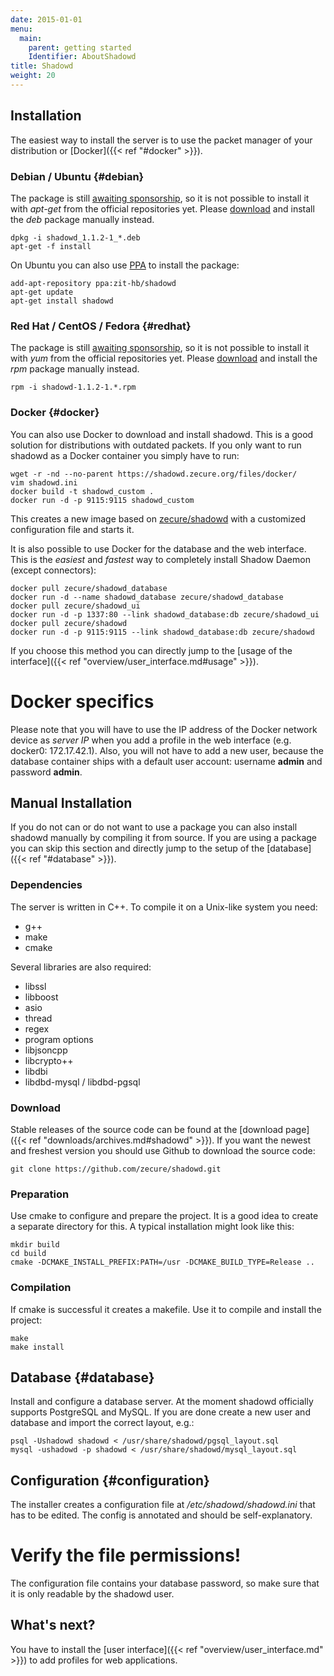 ```yaml
---
date: 2015-01-01
menu:
  main:
    parent: getting started
    Identifier: AboutShadowd
title: Shadowd
weight: 20
---
```


## Installation

The easiest way to install the server is to use the packet manager of your distribution or [Docker]({{< ref "#docker" >}}).

### Debian / Ubuntu {#debian}

The package is still [awaiting sponsorship](https://bugs.debian.org/cgi-bin/bugreport.cgi?bug=776012), so it is not possible to install it with *apt-get* from the official repositories yet.
Please [download](https://shadowd.zecure.org/files/debian/) and install the *deb* package manually instead.

    dpkg -i shadowd_1.1.2-1_*.deb
    apt-get -f install

On Ubuntu you can also use [PPA](https://help.ubuntu.com/community/PPA) to install the package:

    add-apt-repository ppa:zit-hb/shadowd
    apt-get update
    apt-get install shadowd

### Red Hat / CentOS / Fedora {#redhat}

The package is still [awaiting sponsorship](https://bugzilla.redhat.com/show_bug.cgi?id=1185662), so it is not possible to install it with *yum* from the official repositories yet.
Please [download](https://shadowd.zecure.org/files/redhat/) and install the *rpm* package manually instead.

    rpm -i shadowd-1.1.2-1.*.rpm

### Docker {#docker}

You can also use Docker to download and install shadowd.
This is a good solution for distributions with outdated packets.
If you only want to run shadowd as a Docker container you simply have to run:

    wget -r -nd --no-parent https://shadowd.zecure.org/files/docker/
    vim shadowd.ini
    docker build -t shadowd_custom .
    docker run -d -p 9115:9115 shadowd_custom

This creates a new image based on [zecure/shadowd](https://registry.hub.docker.com/u/zecure/shadowd/) with a customized configuration file and starts it.

It is also possible to use Docker for the database and the web interface.
This is the *easiest* and *fastest* way to completely install Shadow Daemon (except connectors):

    docker pull zecure/shadowd_database
    docker run -d --name shadowd_database zecure/shadowd_database
    docker pull zecure/shadowd_ui
    docker run -d -p 1337:80 --link shadowd_database:db zecure/shadowd_ui
    docker pull zecure/shadowd
    docker run -d -p 9115:9115 --link shadowd_database:db zecure/shadowd

If you choose this method you can directly jump to the [usage of the interface]({{< ref "overview/user_interface.md#usage" >}}).

<div class="note info">
<h1>Docker specifics</h1>
<p>Please note that you will have to use the IP address of the Docker network device as <i>server IP</i> when you add a profile in the web interface (e.g. docker0: 172.17.42.1).
Also, you will not have to add a new user, because the database container ships with a default user account: username <b>admin</b> and password <b>admin</b>.
</p>
</div>

## Manual Installation

If you do not can or do not want to use a package you can also install shadowd manually by compiling it from source.
If you are using a package you can skip this section and directly jump to the setup of the [database]({{< ref "#database" >}}).

### Dependencies

The server is written in C++. To compile it on a Unix-like system you need:

 * g++
 * make
 * cmake

Several libraries are also required:

 * libssl
 * libboost
  * asio
  * thread
  * regex
  * program options
 * libjsoncpp
 * libcrypto++
 * libdbi
 * libdbd-mysql / libdbd-pgsql

### Download

Stable releases of the source code can be found at the [download page]({{< ref "downloads/archives.md#shadowd" >}}).
If you want the newest and freshest version you should use Github to download the source code:

    git clone https://github.com/zecure/shadowd.git

### Preparation

Use cmake to configure and prepare the project.
It is a good idea to create a separate directory for this.
A typical installation might look like this:

    mkdir build
    cd build
    cmake -DCMAKE_INSTALL_PREFIX:PATH=/usr -DCMAKE_BUILD_TYPE=Release ..

### Compilation

If cmake is successful it creates a makefile.
Use it to compile and install the project:

    make
    make install

## Database {#database}

Install and configure a database server.
At the moment shadowd officially supports PostgreSQL and MySQL.
If you are done create a new user and database and import the correct layout, e.g.:

    psql -Ushadowd shadowd < /usr/share/shadowd/pgsql_layout.sql
    mysql -ushadowd -p shadowd < /usr/share/shadowd/mysql_layout.sql

## Configuration {#configuration}

The installer creates a configuration file at */etc/shadowd/shadowd.ini* that has to be edited.
The config is annotated and should be self-explanatory.

<div class="note warning">
<h1>Verify the file permissions!</h1>
<p>The configuration file contains your database password, so make sure that it is only readable by the shadowd user.</p>
</div>

## What's next?
You have to install the [user interface]({{< ref "overview/user_interface.md" >}}) to add profiles for web applications.
